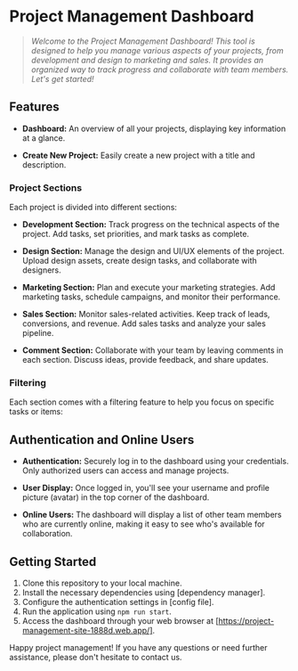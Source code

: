 # Project Management Dashboard

> *Welcome to the Project Management Dashboard! This tool is designed to help you manage various aspects of your projects, from development and design to marketing and sales. It provides an organized way to track progress and collaborate with team members. Let's get started!*

## Features

- **Dashboard:** An overview of all your projects, displaying key information at a glance.

- **Create New Project:** Easily create a new project with a title and description.

### Project Sections

Each project is divided into different sections:

- **Development Section:** Track progress on the technical aspects of the project. Add tasks, set priorities, and mark tasks as complete.

- **Design Section:** Manage the design and UI/UX elements of the project. Upload design assets, create design tasks, and collaborate with designers.

- **Marketing Section:** Plan and execute your marketing strategies. Add marketing tasks, schedule campaigns, and monitor their performance.

- **Sales Section:** Monitor sales-related activities. Keep track of leads, conversions, and revenue. Add sales tasks and analyze your sales pipeline.

- **Comment Section:** Collaborate with your team by leaving comments in each section. Discuss ideas, provide feedback, and share updates.

### Filtering

Each section comes with a filtering feature to help you focus on specific tasks or items:

## Authentication and Online Users

- **Authentication:** Securely log in to the dashboard using your credentials. Only authorized users can access and manage projects.

- **User Display:** Once logged in, you'll see your username and profile picture (avatar) in the top corner of the dashboard.

- **Online Users:** The dashboard will display a list of other team members who are currently online, making it easy to see who's available for collaboration.

## Getting Started

1. Clone this repository to your local machine.
2. Install the necessary dependencies using [dependency manager].
3. Configure the authentication settings in [config file].
4. Run the application using `npm run start`.
5. Access the dashboard through your web browser at [https://project-management-site-1888d.web.app/].

Happy project management! If you have any questions or need further assistance, please don't hesitate to contact us.
